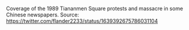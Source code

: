 Coverage of the 1989 Tiananmen Square protests and massacre in some Chinese newspapers.
Source: https://twitter.com/flander2233/status/1639392675786031104
